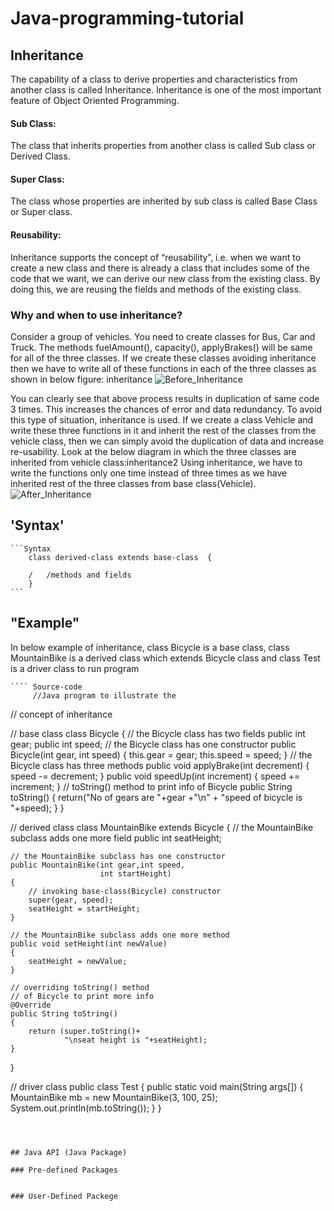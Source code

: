 # Java-programming-tutorial

## Inheritance

The capability of a class to derive properties and characteristics from another class is called Inheritance. Inheritance is one of the most important feature of Object Oriented Programming.

#### Sub Class:

The class that inherits properties from another class is called Sub class or Derived Class.

#### Super Class:

The class whose properties are inherited by sub class is called Base Class or Super class.

#### Reusability:

Inheritance supports the concept of “reusability”, i.e. when we want to create a new class and there is already a class that includes some of the code that we want, we can derive our new class from the existing class. By doing this, we are reusing the fields and methods of the existing class.

### Why and when to use inheritance?

Consider a group of vehicles. You need to create classes for Bus, Car and Truck. The methods fuelAmount(), capacity(), applyBrakes() will be same for all of the three classes. If we create these classes avoiding inheritance then we have to write all of these functions in each of the three classes as shown in below figure:
inheritance
![Before_Inheritance](Before-inheritance.png)

You can clearly see that above process results in duplication of same code 3 times. This increases the chances of error and data redundancy. To avoid this type of situation, inheritance is used. If we create a class Vehicle and write these three functions in it and inherit the rest of the classes from the vehicle class, then we can simply avoid the duplication of data and increase re-usability. Look at the below diagram in which the three classes are inherited from vehicle class:inheritance2
Using inheritance, we have to write the functions only one time instead of three times as we have inherited rest of the three classes from base class(Vehicle).
![After_Inheritance](inheritance.png)

## 'Syntax'

    ```Syntax
        class derived-class extends base-class  {

        /   /methods and fields
        }
    ```

## "Example"

In below example of inheritance, class Bicycle is a base class, class MountainBike is a derived class which extends Bicycle class and class Test is a driver class to run program

    ```` Source-code
         //Java program to illustrate the

// concept of inheritance

// base class
class Bicycle
{
// the Bicycle class has two fields
public int gear;
public int speed;
// the Bicycle class has one constructor
public Bicycle(int gear, int speed)
{
this.gear = gear;
this.speed = speed;
}
// the Bicycle class has three methods
public void applyBrake(int decrement)
{
speed -= decrement;
}
public void speedUp(int increment)
{
speed += increment;
}
// toString() method to print info of Bicycle
public String toString()
{
return("No of gears are "+gear
+"\n" + "speed of bicycle is "+speed);
}
}

// derived class
class MountainBike extends Bicycle
{
// the MountainBike subclass adds one more field
public int seatHeight;

    // the MountainBike subclass has one constructor
    public MountainBike(int gear,int speed,
    					int startHeight)
    {
    	// invoking base-class(Bicycle) constructor
    	super(gear, speed);
    	seatHeight = startHeight;
    }

    // the MountainBike subclass adds one more method
    public void setHeight(int newValue)
    {
    	seatHeight = newValue;
    }

    // overriding toString() method
    // of Bicycle to print more info
    @Override
    public String toString()
    {
    	return (super.toString()+
    			"\nseat height is "+seatHeight);
    }

}

// driver class
public class Test
{
public static void main(String args[])
{
MountainBike mb = new MountainBike(3, 100, 25);
System.out.println(mb.toString());
}
}

```



## Java API (Java Package)

### Pre-defined Packages


### User-Defined Packege
```
